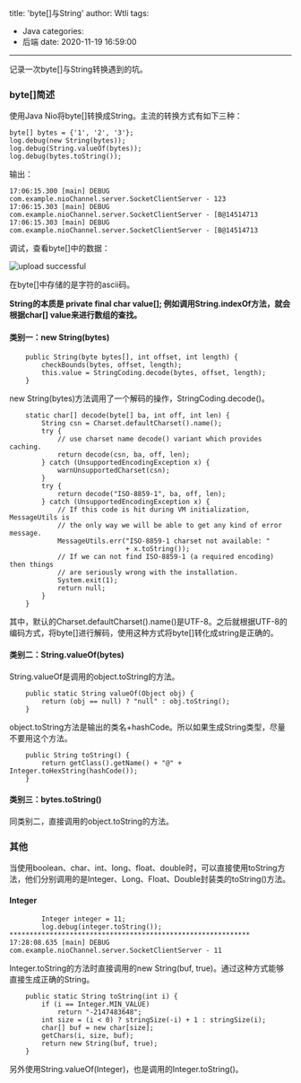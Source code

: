title: 'byte[]与String'
author: Wtli
tags:
  - Java
categories:
  - 后端
date: 2020-11-19 16:59:00
---
记录一次byte\[]与String转换遇到的坑。

<!--more-->

### byte[]简述

使用Java Nio将byte\[]转换成String。主流的转换方式有如下三种：
```
byte[] bytes = {'1', '2', '3'};
log.debug(new String(bytes));
log.debug(String.valueOf(bytes));
log.debug(bytes.toString());
```
输出：
```
17:06:15.300 [main] DEBUG com.example.nioChannel.server.SocketClientServer - 123
17:06:15.303 [main] DEBUG com.example.nioChannel.server.SocketClientServer - [B@14514713
17:06:15.303 [main] DEBUG com.example.nioChannel.server.SocketClientServer - [B@14514713
```

调试，查看byte\[]中的数据：

![upload successful](/images/pasted-7.png)


在byte\[]中存储的是字符的ascii码。

**String的本质是 private final char value\[];
例如调用String.indexOf方法，就会根据char\[] value来进行数组的查找。**

#### 类别一：new String(bytes)
```
    public String(byte bytes[], int offset, int length) {
        checkBounds(bytes, offset, length);
        this.value = StringCoding.decode(bytes, offset, length);
    }
```
new String(bytes)方法调用了一个解码的操作，StringCoding.decode()。
```
    static char[] decode(byte[] ba, int off, int len) {
        String csn = Charset.defaultCharset().name();
        try {
            // use charset name decode() variant which provides caching.
            return decode(csn, ba, off, len);
        } catch (UnsupportedEncodingException x) {
            warnUnsupportedCharset(csn);
        }
        try {
            return decode("ISO-8859-1", ba, off, len);
        } catch (UnsupportedEncodingException x) {
            // If this code is hit during VM initialization, MessageUtils is
            // the only way we will be able to get any kind of error message.
            MessageUtils.err("ISO-8859-1 charset not available: "
                             + x.toString());
            // If we can not find ISO-8859-1 (a required encoding) then things
            // are seriously wrong with the installation.
            System.exit(1);
            return null;
        }
    }
```
其中，默认的Charset.defaultCharset().name()是UTF-8。之后就根据UTF-8的编码方式，将byte\[]进行解码，使用这种方式将byte\[]转化成string是正确的。

#### 类别二：String.valueOf(bytes)

String.valueOf是调用的object.toString的方法。

```
    public static String valueOf(Object obj) {
        return (obj == null) ? "null" : obj.toString();
    }
```
object.toString方法是输出的类名+hashCode。所以如果生成String类型，尽量不要用这个方法。
```
    public String toString() {
        return getClass().getName() + "@" + Integer.toHexString(hashCode());
    }
```
#### 类别三：bytes.toString()

同类别二，直接调用的object.toString的方法。

### 其他
当使用boolean、char、int、long、float、double时，可以直接使用toString方法，他们分别调用的是Integer、Long、Float、Double封装类的toString()方法。
#### Integer

```
        Integer integer = 11;
        log.debug(integer.toString());
************************************************************        
17:28:08.635 [main] DEBUG com.example.nioChannel.server.SocketClientServer - 11
```
Integer.toString的方法时直接调用的new String(buf, true)。通过这种方式能够直接生成正确的String。
```
    public static String toString(int i) {
        if (i == Integer.MIN_VALUE)
            return "-2147483648";
        int size = (i < 0) ? stringSize(-i) + 1 : stringSize(i);
        char[] buf = new char[size];
        getChars(i, size, buf);
        return new String(buf, true);
    }
```
另外使用String.valueOf(Integer)，也是调用的Integer.toString()。